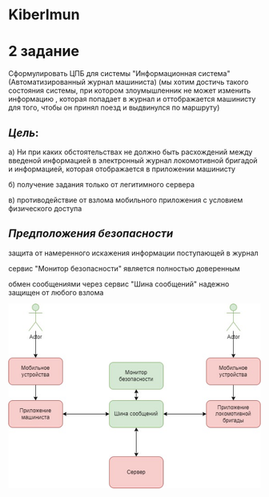 # KiberImun
# 2 задание

Сформулировать ЦПБ для системы "Информационная система" (Автоматизированный журнал машиниста)
(мы хотим достичь такого состояния системы, при котором злоумышленник не может изменить информацию , которая попадает в журнал и оттображается машинисту для того, чтобы он принял поезд и выдвинулся по маршруту)

## _Цель_: 

а) Ни при каких обстоятельствах не должно быть расхождений между введеной информацией в электронный журнал локомотивной бригадой и информацией, которая отображается в приложении машинисту

б) получение задания только от легитимного сервера

в) противодействие от взлома мобильного приложения с условием физического доступа

## _Предположения безопасности_

защита от намеренного искажения информации поступающей в журнал

сервис "Монитор безопасности" является полностью доверенным 

обмен сообщениями через сервис "Шина сообщений" надежно защищен от любого взлома

![Image alt](https://github.com/ludmilanv/KiberImun/blob/Task2/task2.jpg)
